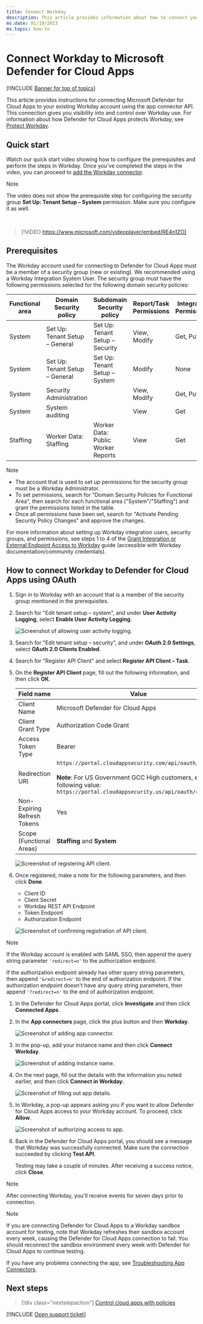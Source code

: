 ```yaml
---
title: Connect Workday
description: This article provides information about how to connect your Workday app to Defender for Cloud Apps using the API connector for visibility and control over use.
ms.date: 01/19/2023
ms.topic: how-to
---
```

# Connect Workday to Microsoft Defender for Cloud Apps

[!INCLUDE [Banner for top of topics](includes/banner.md)]

This article provides instructions for connecting Microsoft Defender for Cloud Apps to your existing Workday account using the app connector API. This connection gives you visibility into and control over Workday use. For information about how Defender for Cloud Apps protects Workday, see [Protect Workday](protect-workday.md).

## Quick start

Watch our quick start video showing how to configure the prerequisites and perform the steps in Workday. Once you've completed the steps in the video, you can proceed to [add the Workday connector](#add-connector).

> [!NOTE]
> The video does not show the prerequisite step for configuring the security group **Set Up: Tenant Setup –  System** permission. Make sure you configure it as well.

<br />

> [!VIDEO https://www.microsoft.com/videoplayer/embed/RE4n1ZO]

## Prerequisites

The Workday account used for connecting to Defender for Cloud Apps must be a member of a security group (new or existing). We recommended using a Workday Integration System User. The security group must have the following permissions selected for the following domain security policies:

| Functional area | Domain Security policy | Subdomain Security policy | Report/Task Permissions | Integration Permissions |
| --- | --- | --- | --- | --- |
| System | Set Up: Tenant Setup – General | Set Up: Tenant Setup –  Security | View, Modify | Get, Put |
| System | Set Up: Tenant Setup – General | Set Up: Tenant Setup –  System | Modify | None |
| System | Security Administration | | View, Modify | Get, Put |
| System | System auditing | | View | Get |
| Staffing | Worker Data: Staffing | Worker Data: Public Worker Reports | View | Get |

> [!NOTE]
>
> * The account that is used to set up permissions for the security group must be a Workday Administrator.
> * To set permissions, search for "Domain Security Policies for Functional Area", then search for each functional area ("System"/"Staffing") and grant the permissions listed in the table.
> * Once all permissions have been set, search for "Activate Pending Security Policy Changes" and approve the changes.

For more information about setting up Workday integration users, security groups, and permissions, see steps 1 to 4 of the [Grant Integration or External Endpoint Access to Workday](https://go.microsoft.com/fwlink/?linkid=2103212) guide (accessible with Workday documentation/community credentials).

## How to connect Workday to Defender for Cloud Apps using OAuth

1. Sign in to Workday with an account that is a member of the security group mentioned in the prerequisites.

1. Search for "Edit tenant setup – system", and under **User Activity Logging**, select **Enable User Activity Logging**.

    ![Screenshot of allowing user activity logging.](media/connect-workday-enable-logging.png)

1. Search for "Edit tenant setup – security", and under **OAuth 2.0 Settings**, select **OAuth 2.0 Clients Enabled**.

1. Search for "Register API Client" and select **Register API Client – Task**.

1. On the **Register API Client** page, fill out the following information, and then click **OK**.

    | Field name | Value |
    | ---- | ---- |
    | Client Name | Microsoft Defender for Cloud Apps |
    | Client Grant Type | Authorization Code Grant |
    | Access Token Type | Bearer |
    | Redirection URI | `https://portal.cloudappsecurity.com/api/oauth/connect`<br /><br />**Note**: For US Government GCC High customers, enter the following value: `https://portal.cloudappsecurity.us/api/oauth/connect` |
    | Non-Expiring Refresh Tokens | Yes |
    | Scope (Functional Areas) | **Staffing** and **System** |

    ![Screenshot of registering API client.](media/connect-workday-register-api-client.png)

1. Once registered, make a note for the following parameters, and then click **Done**.

    * Client ID
    * Client Secret
    * Workday REST API Endpoint
    * Token Endpoint
    * Authorization Endpoint

    ![Screenshot of confirming registration of API client.](media/connect-workday-register-api-client-confirm.png)

>[!NOTE]
>If the Workday account is enabled with SAML SSO, then append the query string parameter `'redirect=n'` to the authorization endpoint.
>
>If the authorization endpoint already has other query string parameters, then append `'&redirect=n'` to the end of authorization endpoint. If the authorization endpoint doesn't have any query string parameters, then append `'?redirect=n'` to the end of authorization endpoint.

1. <a name="add-connector"></a>In the Defender for Cloud Apps portal, click **Investigate** and then click **Connected Apps**.

1. In the **App connectors** page, click the plus button and then **Workday**.

    ![Screenshot of adding app connector.](media/connect-workday-add-app.png)

1. In the pop-up, add your instance name and then click **Connect Workday**.

    ![Screenshot of adding instance name.](media/connect-workday-add-app-connect.png)

1. On the next page, fill out the details with the information you noted earlier, and then click **Connect in Workday**.

    ![Screenshot of filling out app details.](media/connect-workday-add-app-connect-details.png)

1. In Workday, a pop-up appears asking you if you want to allow Defender for Cloud Apps access to your Workday account. To proceed, click **Allow**.

    ![Screenshot of authorizing access to app.](media/connect-workday-add-app-allow.png)

1. Back in the Defender for Cloud Apps portal, you should see a message that Workday was successfully connected. Make sure the connection succeeded by clicking **Test API**.

    Testing may take a couple of minutes. After receiving a success notice, click **Close**.

> [!NOTE]
> After connecting Workday, you'll receive events for seven days prior to connection.

> [!NOTE]
> If you are connecting Defender for Cloud Apps to a Workday sandbox account for testing, note that Workday refreshes their sandbox account every week, causing the Defender for Cloud Apps connection to fail. You should reconnect the sandbox environment every week with Defender for Cloud Apps to continue testing.

If you have any problems connecting the app, see [Troubleshooting App Connectors](troubleshooting-api-connectors-using-error-messages.md).

## Next steps

> [!div class="nextstepaction"]
> [Control cloud apps with policies](control-cloud-apps-with-policies.md)

[!INCLUDE [Open support ticket](includes/support.md)]
